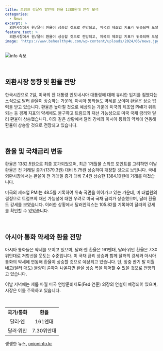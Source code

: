 ```yaml
---
title: 트럼프 강달러 발언에 환율 1380원대 안착 모색
categories:
  - News
excerpt: >
  외환시장에서 원/달러 환율이 상승할 것으로 전망되고, 미국의 제조업 지표가 위축되며 도널드 트럼프의 재선 가능성에 따라 국채 금리와 달러가 상승하고 있다. 아시아 통화들은 약세를 보이며 달러 강세에 연동되고 있는 상황이다. 미 대법원의 결정으로 미국 국채금리가 상승하고, 국채금리 상승을 따라 달러가 강세를 보이고 있으며, 유로 강세에 되돌림을 보이고 있다. 이에 따라 환율은 상승 압력을 받을 것으로 예상된다.
feature_text: >
  외환시장에서 원/달러 환율이 상승할 것으로 전망되고, 미국의 제조업 지표가 위축되며 도널드 트럼프의 재선 가능성에 따라 국채 금리와 달러가 상승하고 있다. 아시아 통화들은 약세를 보이며 달러 강세에 연동되고 있는 상황이다. 미 대법원의 결정으로 미국 국채금리가 상승하고, 국채금리 상승을 따라 달러가 강세를 보이고 있으며, 유로 강세에 되돌림을 보이고 있다. 이에 따라 환율은 상승 압력을 받을 것으로 예상된다.
image: 'https://www.behealthy4u.com/wp-content/uploads/2024/06/news.jpg'
---
```


<p><img src="https://www.behealthy4u.com/wp-content/uploads/2024/06/news.jpg" alt="info 속보" /></p>

<p>​<h2 data-ke-size="size26">외환시장 동향 및 환율 전망</h2>
한국시간으로 2일, 미국의 전 대통령 인도네시아 대통령에 대해 유리한 입지를 점했다는 소식으로 달러 환율이 상승하는 가운데, 아시아 통화들도 약세를 보이며 환율은 상승 압력을 받고 있습니다. 환율은 높아질 것으로 예상되는 가운데 미국의 제조업 PMI가 위축되는 등 경제 지표의 약세에도 불구하고 트럼프의 재선 가능성으로 미국 국채 금리와 달러 환율이 상승했습니다. 이와 같은 상황에서 달러 강세와 아시아 통화의 약세에 연동해 환율이 상승할 것으로 전망되고 있습니다.</p>

<p data-ke-size="size16">&nbsp;</p>

<h2 data-ke-size="size24">환율 및 국채금리 변동</h2>

<p>환율은 1382.5원으로 최종 호가되었으며, 최근 1개월물 스와프 포인트를 고려하면 이날 환율은 전 거래일 종가(1379.3원) 대비 5.75원 상승하여 개장할 것으로 보입니다. 국내 외환시장에서는 환율이 전 거래일 종가 대비 7.4원 상승한 1384.10원에 거래를 마쳤습니다.</p>

<p>미국의 제조업 PMI는 48.5를 기록하여 위축 국면을 이어가고 있는 가운데, 미 대법원의 결정으로 트럼프의 재선 가능성에 대한 우려로 미국 국채 금리가 상승했으며, 달러 환율도 강세를 보였습니다. 이러한 상황에서 달러인덱스는 105.82를 기록하여 달러의 강세를 확인할 수 있었습니다.</p>

<p data-ke-size="size16">&nbsp;</p>

<h2 data-ke-size="size24">아시아 통화 약세와 환율 전망</h2>

<p>아시아 통화들은 약세를 보이고 있으며, 달러·엔 환율은 161엔대, 달러·위안 환율은 7.30위안대로 저항선을 웃도는 수준입니다. 미 국채 금리 상승과 함께 달러의 강세와 아시아 통화의 약세에 연동해 환율이 상승할 것으로 예상되고 있습니다. 단, 장중 반기 말 이월 네고(달러 매도) 물량이 쏟아져 나온다면 환율 상승 폭을 제어할 수 있을 것으로 전망되고 있습니다.</p>

<p>이날 저녁에는 제롬 파월 미국 연방준비제도(Fed·연준) 의장의 연설이 예정되어 있으며, 시장은 이를 주목하고 있습니다.</p>

<p data-ke-size="size16">&nbsp;</p>

<table>
  <tbody>
    <tr>
      <td style="text-align: center; height: 17px;"><b>국가/통화</b></td>
      <td style="text-align: center; height: 17px;"><b>환율</b></td>
    </tr>
    <tr>
      <td style="text-align: center; height: 17px;">달러·엔</td>
      <td style="text-align: center; height: 17px;">161엔대</td>
    </tr>
    <tr>
      <td style="text-align: center; height: 17px;">달러·위안</td>
      <td style="text-align: center; height: 17px;">7.30위안대</td>
    </tr>
  </tbody>
</table>
생생한 뉴스, <a href="https://onioninfo.kr" rel="dofollow">onioninfo.kr</a>


